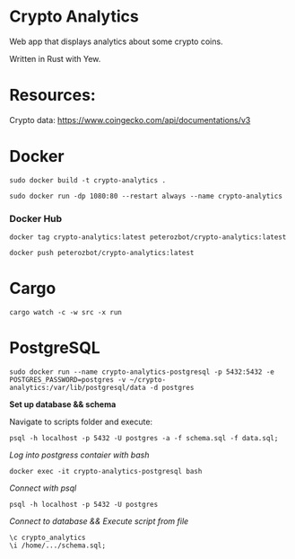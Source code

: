 # Crypto Analytics

Web app that displays analytics about some crypto coins.

Written in Rust with Yew.

# Resources:

Crypto data:
https://www.coingecko.com/api/documentations/v3

# Docker
```
sudo docker build -t crypto-analytics .

sudo docker run -dp 1080:80 --restart always --name crypto-analytics
```

### Docker Hub
```
docker tag crypto-analytics:latest peterozbot/crypto-analytics:latest

docker push peterozbot/crypto-analytics:latest
```

# Cargo
```
cargo watch -c -w src -x run
```

# PostgreSQL

```
sudo docker run --name crypto-analytics-postgresql -p 5432:5432 -e POSTGRES_PASSWORD=postgres -v ~/crypto-analytics:/var/lib/postgresql/data -d postgres
```
**Set up database && schema**

Navigate to scripts folder and execute:
```
psql -h localhost -p 5432 -U postgres -a -f schema.sql -f data.sql;
```

*Log into postgress contaier with bash*
```
docker exec -it crypto-analytics-postgresql bash
```
*Connect with psql*
```
psql -h localhost -p 5432 -U postgres
```
*Connect to database && Execute script from file*
```
\c crypto_analytics
\i /home/.../schema.sql;
```


